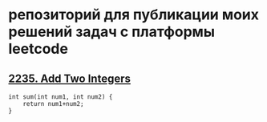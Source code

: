 # репозиторий для публикации моих решений задач с платформы leetcode

## [2235. Add Two Integers](https://leetcode.com/problems/add-two-integers/description/)

```
int sum(int num1, int num2) {
    return num1+num2;
}
```